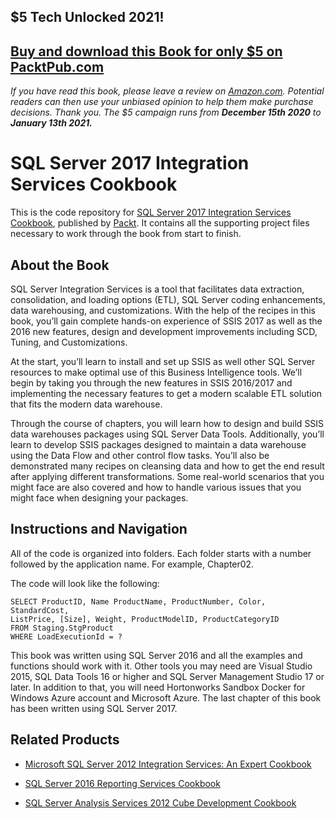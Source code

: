 ## $5 Tech Unlocked 2021!
[Buy and download this Book for only $5 on PacktPub.com](https://www.packtpub.com/product/sql-server-2017-integration-services-cookbook/9781786461827)
-----
*If you have read this book, please leave a review on [Amazon.com](https://www.amazon.com/gp/product/178646182X).     Potential readers can then use your unbiased opinion to help them make purchase decisions. Thank you. The $5 campaign         runs from __December 15th 2020__ to __January 13th 2021.__*

# SQL Server 2017 Integration Services Cookbook
This is the code repository for [SQL Server 2017 Integration Services Cookbook](https://www.packtpub.com/big-data-and-business-intelligence/sql-server-2017-integration-services-cookbook?utm_source=github&utm_medium=repository&utm_campaign=9781786461827), published by [Packt](https://www.packtpub.com/?utm_source=github). It contains all the supporting project files necessary to work through the book from start to finish.
## About the Book
SQL Server Integration Services is a tool that facilitates data extraction, consolidation, and loading options (ETL), SQL Server coding enhancements, data warehousing, and customizations. With the help of the recipes in this book, you’ll gain complete hands-on experience of SSIS 2017 as well as the 2016 new features, design and development improvements including SCD, Tuning, and Customizations.

At the start, you’ll learn to install and set up SSIS as well other SQL Server resources to make optimal use of this Business Intelligence tools. We’ll begin by taking you through the new features in SSIS 2016/2017 and implementing the necessary features to get a modern scalable ETL solution that fits the modern data warehouse.

Through the course of chapters, you will learn how to design and build SSIS data warehouses packages using SQL Server Data Tools. Additionally, you’ll learn to develop SSIS packages designed to maintain a data warehouse using the Data Flow and other control flow tasks. You’ll also be demonstrated many recipes on cleansing data and how to get the end result after applying different transformations. Some real-world scenarios that you might face are also covered and how to handle various issues that you might face when designing your packages.


## Instructions and Navigation
All of the code is organized into folders. Each folder starts with a number followed by the application name. For example, Chapter02.



The code will look like the following:
```
SELECT ProductID, Name ProductName, ProductNumber, Color, StandardCost,
ListPrice, [Size], Weight, ProductModelID, ProductCategoryID
FROM Staging.StgProduct
WHERE LoadExecutionId = ?
```

This book was written using SQL Server 2016 and all the examples and functions should
work with it. Other tools you may need are Visual Studio 2015, SQL Data Tools 16 or higher
and SQL Server Management Studio 17 or later.
In addition to that, you will need Hortonworks Sandbox Docker for Windows Azure
account and Microsoft Azure.
The last chapter of this book has been written using SQL Server 2017.

## Related Products
* [Microsoft SQL Server 2012 Integration Services: An Expert Cookbook](https://www.packtpub.com/networking-and-servers/microsoft-sql-server-2012-integration-services-expert-cookbook?utm_source=github&utm_medium=repository&utm_campaign=9781849685245)

* [SQL Server 2016 Reporting Services Cookbook](https://www.packtpub.com/big-data-and-business-intelligence/sql-server-2016-reporting-services-cookbook?utm_source=github&utm_medium=repository&utm_campaign=9781786461810)

* [SQL Server Analysis Services 2012 Cube Development Cookbook](https://www.packtpub.com/big-data-and-business-intelligence/sql-server-analysis-services-2012-cube-development-cookbook?utm_source=github&utm_medium=repository&utm_campaign=9781849689809)

